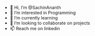 - 👋 Hi, I’m @SachinAnanth
- 👀 I’m interested in Programming
- 🌱 I’m currently learning
- 💞️ I’m looking to collaborate on projects
- 📫 Reach me on linkedin

<!---
SachinAnanth/SachinAnanth is a ✨ special ✨ repository because its `README.md` (this file) appears on your GitHub profile.
You can click the Preview link to take a look at your changes.
--->
